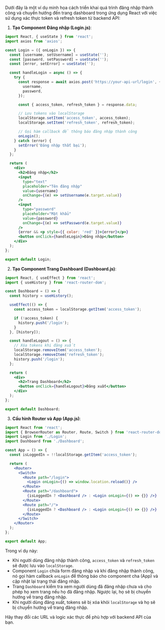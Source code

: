 Dưới đây là một ví dụ minh họa cách triển khai quá trình đăng nhập thành công và chuyển hướng đến trang dashboard trong ứng dụng React với việc sử dụng xác thực token và refresh token từ backend API:

1. **Tạo Component Đăng nhập (Login.js)**:

```jsx
import React, { useState } from 'react';
import axios from 'axios';

const Login = ({ onLogin }) => {
  const [username, setUsername] = useState('');
  const [password, setPassword] = useState('');
  const [error, setError] = useState('');

  const handleLogin = async () => {
    try {
      const response = await axios.post('https://your-api-url/login', {
        username,
        password,
      });

      const { access_token, refresh_token } = response.data;

      // Lưu tokens vào localStorage
      localStorage.setItem('access_token', access_token);
      localStorage.setItem('refresh_token', refresh_token);

      // Gọi hàm callback để thông báo đăng nhập thành công
      onLogin();
    } catch (error) {
      setError('Đăng nhập thất bại');
    }
  };

  return (
    <div>
      <h2>Đăng nhập</h2>
      <input
        type="text"
        placeholder="Tên đăng nhập"
        value={username}
        onChange={(e) => setUsername(e.target.value)}
      />
      <input
        type="password"
        placeholder="Mật khẩu"
        value={password}
        onChange={(e) => setPassword(e.target.value)}
      />
      {error && <p style={{ color: 'red' }}>{error}</p>}
      <button onClick={handleLogin}>Đăng nhập</button>
    </div>
  );
};

export default Login;
```

2. **Tạo Component Trang Dashboard (Dashboard.js)**:

```jsx
import React, { useEffect } from 'react';
import { useHistory } from 'react-router-dom';

const Dashboard = () => {
  const history = useHistory();

  useEffect(() => {
    const access_token = localStorage.getItem('access_token');

    if (!access_token) {
      history.push('/login');
    }
  }, [history]);

  const handleLogout = () => {
    // Xóa tokens khi đăng xuất
    localStorage.removeItem('access_token');
    localStorage.removeItem('refresh_token');
    history.push('/login');
  };

  return (
    <div>
      <h2>Trang Dashboard</h2>
      <button onClick={handleLogout}>Đăng xuất</button>
    </div>
  );
};

export default Dashboard;
```

3. **Cấu hình Router và App (App.js)**:

```jsx
import React from 'react';
import { BrowserRouter as Router, Route, Switch } from 'react-router-dom';
import Login from './Login';
import Dashboard from './Dashboard';

const App = () => {
  const isLoggedIn = !!localStorage.getItem('access_token');

  return (
    <Router>
      <Switch>
        <Route path="/login">
          <Login onLogin={() => window.location.reload()} />
        </Route>
        <Route path="/dashboard">
          {isLoggedIn ? <Dashboard /> : <Login onLogin={() => {}} />}
        </Route>
        <Route path="/">
          {isLoggedIn ? <Dashboard /> : <Login onLogin={() => {}} />}
        </Route>
      </Switch>
    </Router>
  );
};

export default App;
```

Trong ví dụ này:

- Khi người dùng đăng nhập thành công, `access_token` và `refresh_token` sẽ được lưu vào `localStorage`.
- Component `Login` chứa form đăng nhập và khi đăng nhập thành công, nó gọi hàm callback `onLogin` để thông báo cho component cha (App) và cập nhật lại trạng thái đăng nhập.
- Trang `Dashboard` kiểm tra xem người dùng đã đăng nhập chưa và cho phép họ xem trang nếu họ đã đăng nhập. Ngược lại, họ sẽ bị chuyển hướng về trang đăng nhập.
- Khi người dùng đăng xuất, tokens sẽ bị xóa khỏi `localStorage` và họ sẽ bị chuyển hướng về trang đăng nhập.

Hãy thay đổi các URL và logic xác thực để phù hợp với backend API của bạn.
